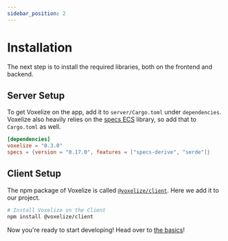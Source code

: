 ```yaml
---
sidebar_position: 2
---
```


# Installation

The next step is to install the required libraries, both on the frontend and backend.

## Server Setup

To get Voxelize on the app, add it to `server/Cargo.toml` under `dependencies`. Voxelize also heavily relies on the [specs ECS](https://github.com/amethyst/specs) library, so add that to `Cargo.toml` as well.

```toml
[dependencies]
voxelize = "0.3.0"
specs = {version = "0.17.0", features = ["specs-derive", "serde"]}
```

## Client Setup

The npm package of Voxelize is called [`@voxelize/client`](https://www.npmjs.com/package/@voxelize/client). Here we add it to our project.

```bash
# Install Voxelize on the Client
npm install @voxelize/client
```

Now you're ready to start developing! Head over to [the basics](/tutorial/)!
